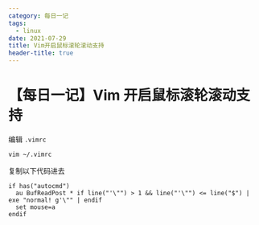 ```yaml
---
category: 每日一记
tags:
  - linux
date: 2021-07-29
title: Vim开启鼠标滚轮滚动支持
header-title: true
---
```


# 【每日一记】Vim 开启鼠标滚轮滚动支持

编辑 `.vimrc`

```bash
vim ~/.vimrc
```

复制以下代码进去

```shell
if has("autocmd")
  au BufReadPost * if line("'\"") > 1 && line("'\"") <= line("$") | exe "normal! g'\"" | endif
  set mouse=a
endif
```
